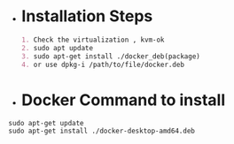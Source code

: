 
-   # Installation Steps 
    ```markdown
    1. Check the virtualization , kvm-ok
    2. sudo apt update 
    3. sudo apt-get install ./docker_deb(package)
    4. or use dpkg-i /path/to/file/docker.deb
    ```
- # Docker Command to install

```shell
sudo apt-get update
sudo apt-get install ./docker-desktop-amd64.deb
```